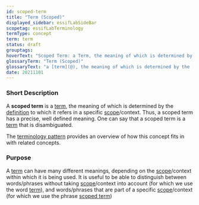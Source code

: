 ```yaml
---
id: scoped-term
title: "Term (Scoped)"
displayed_sidebar: essifLabSideBar
scopetag: essifLabTerminology
termType: concept
term: term
status: draft
grouptags:
hoverText: "Scoped Term: a Term, the meaning of which is determined by the Definition to which it refers in a specific Scope/context."
glossaryTerm: "Term (Scoped)"
glossaryText: "a [term](@), the meaning of which is determined by the [definition](@) to which it refers in a specific [scope](@)/context."
date: 20211101
---
```


### Short Description

A **scoped term** is a [term](@), the meaning of which is determined by the [definition](@) to which it refers in a specific [scope](@)/context. Thus, a scoped term has a precise, well defined meaning. One can say that a scoped term is a [term](@) that is disambiguated.

The [terminology pattern](pattern-terminology@) provides an overview of how this concept fits in with related concepts.

### Purpose

A [term](@) can have many different meanings, depending on the [scope](@)/context within which it is being used. It is useful to be able to distinguish between words/phrases without taking [scope](@)/context into account (for which we use the word [term](@)), and words/phrases that are part of a specific [scope](@)/context (for which we use the phrase [scoped term](@))
